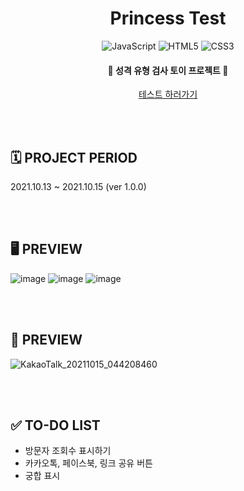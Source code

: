 <div align=center>
  
# Princess Test
![JavaScript](https://img.shields.io/badge/javascript-%23323330.svg?style=for-the-badge&logo=javascript&logoColor=%23F7DF1E) ![HTML5](https://img.shields.io/badge/html5-%23E34F26.svg?style=for-the-badge&logo=html5&logoColor=white) ![CSS3](https://img.shields.io/badge/css3-%231572B6.svg?style=for-the-badge&logo=css3&logoColor=white)

#### 👸 성격 유형 검사 토이 프로젝트 👸

[테스트 하러가기](https://princesstest.netlify.app)
</div>
  
<br><br>

## 🗓️ PROJECT PERIOD
2021.10.13 ~ 2021.10.15 (ver 1.0.0)

<br><br>

## 🖥️ PREVIEW
![image](https://user-images.githubusercontent.com/70877497/137384354-1200c6e8-9028-477f-b457-6b013360925e.png)
![image](https://user-images.githubusercontent.com/70877497/137384394-52ec3b89-4ae5-4d03-bdf1-994a47d64bbb.png)
![image](https://user-images.githubusercontent.com/70877497/137384433-e4d4a470-f3ba-4d11-8c15-08b90b5a7698.png)

<br><br>

## 📱 PREVIEW
![KakaoTalk_20211015_044208460](https://user-images.githubusercontent.com/70877497/137385659-3b7b2fa5-15f8-40f0-ad7b-9e664b6ad707.jpg)

<br><br>

## ✅ TO-DO LIST
- 방문자 조회수 표시하기
- 카카오톡, 페이스북, 링크 공유 버튼
- 궁합 표시
